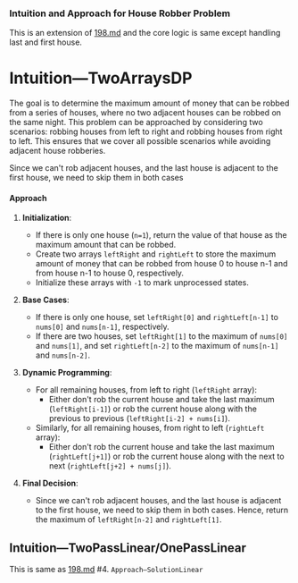 ### Intuition and Approach for House Robber Problem
This is an extension of [198.md](..%2F_198%2F198.md) and the core logic is same except handling last and first house. 

# Intuition—TwoArraysDP
The goal is to determine the maximum amount of money that can be robbed from a series of houses, where no two adjacent houses can be robbed on the same night. This problem can be approached by considering two scenarios: robbing houses from left to right and robbing houses from right to left. This ensures that we cover all possible scenarios while avoiding adjacent house robberies.

Since we can't rob adjacent houses, and the last house is adjacent to the first house, we need to skip them in both cases
#### Approach
1. **Initialization**:
    - If there is only one house (`n=1`), return the value of that house as the maximum amount that can be robbed.
    - Create two arrays `leftRight` and `rightLeft` to store the maximum amount of money that can be robbed from house 0 to house n-1 and from house n-1 to house 0, respectively.
    - Initialize these arrays with `-1` to mark unprocessed states.

2. **Base Cases**:
    - If there is only one house, set `leftRight[0]` and `rightLeft[n-1]` to `nums[0]` and `nums[n-1]`, respectively.
    - If there are two houses, set `leftRight[1]` to the maximum of `nums[0]` and `nums[1]`, and set `rightLeft[n-2]` to the maximum of `nums[n-1]` and `nums[n-2]`.

3. **Dynamic Programming**:
    - For all remaining houses, from left to right (`leftRight` array):
        - Either don't rob the current house and take the last maximum (`leftRight[i-1]`) or rob the current house along with the previous to previous (`leftRight[i-2] + nums[i]`).
    - Similarly, for all remaining houses, from right to left (`rightLeft` array):
        - Either don't rob the current house and take the last maximum (`rightLeft[j+1]`) or rob the current house along with the next to next (`rightLeft[j+2] + nums[j]`).

4. **Final Decision**:
    - Since we can't rob adjacent houses, and the last house is adjacent to the first house, we need to skip them in both cases. Hence, return the maximum of `leftRight[n-2]` and `rightLeft[1]`.

## Intuition—TwoPassLinear/OnePassLinear
This is same as [198.md](..%2F_198%2F198.md) #4. `Approach—SolutionLinear`